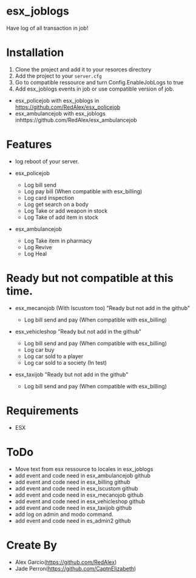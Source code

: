 # esx_joblogs

Have log of all transaction in job!

# Installation
1. Clone the project and add it to your resorces directory
2. Add the project to your `server.cfg`
3. Go to compatible ressource and turn Config.EnableJobLogs to true
4. Add esx_joblogs events in job or use compatible version of job.
* esx_policejob with esx_joblogs in https://github.com/RedAlex/esx_policejob
* esx_ambulancejob with esx_joblogs inhttps://github.com/RedAlex/esx_ambulancejob

# Features
- log reboot of your server.

- esx_policejob
  - Log bill send 
  - Log pay bill (When compatible with esx_billing)
  - Log card inspection
  - Log get search on a body
  - Log Take or add weapon in stock
  - Log Take of add item in stock

- esx_ambulancejob
  - Log Take item in pharmacy
  - Log Revive
  - Log Heal
 
# Ready but not compatible at this time. 
- esx_mecanojob (With lscustom too) "Ready but not add in the github"
  - Log bill send and pay (When compatible with esx_billing)

- esx_vehicleshop "Ready but not add in the github"
  - Log bill send and pay (When compatible with esx_billing)
  - Log car buy
  - Log car sold to a player
  - Log car sold to a society (In test)
  
- esx_taxijob "Ready but not add in the github"
  - Log bill send and pay (When compatible with esx_billing)
  
# Requirements
- ESX

# ToDo
- Move text from esx ressource to locales in esx_joblogs
- add event and code need in esx_ambulancejob github
- add event and code need in esx_billing github
- add event and code need in esx_lscustom github
- add event and code need in esx_mecanojob github
- add event and code need in esx_vehicleshop github
- add event and code need in esx_taxijob github
- add log on admin and modo command.
- add event and code need in es_admin2 github

# Create By
- Alex Garcio(https://github.com/RedAlex)
- Jade Perron(https://github.com/CaptnElizabeth)
